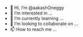 - 👋 Hi, I’m @aakashOneggy
- 👀 I’m interested in ...
- 🌱 I’m currently learning ...
- 💞️ I’m looking to collaborate on ...
- 📫 How to reach me ...

<!---
aakashOneggy/aakashOneggy is a ✨ special ✨ repository because its `README.md` (this file) appears on your GitHub profile.
You can click the Preview link to take a look at your changes.
--->
